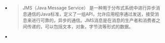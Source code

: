 - >JMS（Java Message Service） 是一种用于分布式系统中进行异步消息通信的Java标准，定义了一组API，允许应用程序通过发送，接受消息来进行可靠的，异步的通信。JMS消息是在消息的生产者和消费者之间传递的，可以包括文本，对象，字节流等形式的数据。
-